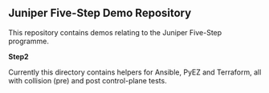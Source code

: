 ## Juniper Five-Step Demo Repository

This repository contains demos relating to the Juniper Five-Step programme. 

__Step2__

Currently this directory contains helpers for Ansible, PyEZ and Terraform, all with collision (pre) and post control-plane tests.
